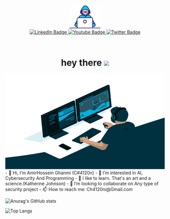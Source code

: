 <div id="header" align="center">
  <img src="Developer.gif" width="100"/>
</div>
<div id="badges" align="center">
  <a href="https://www.linkedin.com/in/amirhossein-ghanmi/">
    <img src="https://img.shields.io/badge/LinkedIn-blue?style=for-the-badge&logo=linkedin&logoColor=white" alt="LinkedIn Badge"/>
  </a>
  <a href="your-youtube-URL">
    <img src="https://img.shields.io/badge/YouTube-red?style=for-the-badge&logo=youtube&logoColor=white" alt="Youtube Badge"/>
  </a>
  <a href="your-twitter-URL">
    <img src="https://img.shields.io/badge/Twitter-blue?style=for-the-badge&logo=twitter&logoColor=white" alt="Twitter Badge"/>
  </a>
</div>
<p align="center"><img src="https://komarev.com/ghpvc/?username=charon1385&style=flat-square&color=blue" alt=""/></p>

<h1 align="center">
  hey there
  <img src="https://media.giphy.com/media/hvRJCLFzcasrR4ia7z/giphy.gif" width="30px"/>
</h1>

<div align="center">
  <img src="about.gif" width="600" height="300"/>
</div>
- 👋 Hi, I’m AmirHossein Ghanmi (C#4120n) 
- 👀 I’m interested in AI, Cybersecurity And Programming
- 🌱 I like to learn. That's an art and a science.(Katherine Johnson)
- 💞️ I’m looking to collaborate on Any type of security project
- 📫 How to reach me: Ch4120ni@Gmail.com

![Anurag's GitHub stats](https://github-readme-stats.vercel.app/api?username=ebrasha&show_icons=true&theme=transparent)

![Top Langs](https://github-readme-stats.vercel.app/api/top-langs/?username=ebrasha&hide_progress=true)
